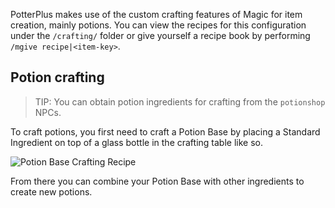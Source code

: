 PotterPlus makes use of the custom crafting features of Magic for item creation, mainly potions. You can view the recipes for this configuration under the `/crafting/` folder or give yourself a recipe book by performing `/mgive recipe|<item-key>`.

## Potion crafting

> TIP: You can obtain potion ingredients for crafting from the `potionshop` NPCs.

To craft potions, you first need to craft a Potion Base by placing a Standard Ingredient on top of a glass bottle in the crafting table like so.

![Potion Base Crafting Recipe](https://pasteboard.co/IyU5Vw9.png)

From there you can combine your Potion Base with other ingredients to create new potions.